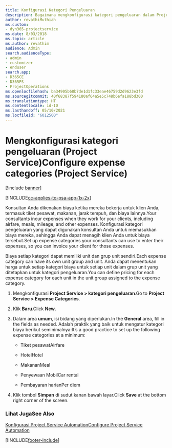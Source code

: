 ```yaml
---
title: Konfigurasi Kategori Pengeluaran
description: Bagaimana mengkonfigurasi kategori pengeluaran dalam Project Service
author: revathiMuthiah
ms.custom:
- dyn365-projectservice
ms.date: 8/03/2018
ms.topic: article
ms.author: revathim
audience: Admin
search.audienceType:
- admin
- customizer
- enduser
search.app:
- D365CE
- D365PS
- ProjectOperations
ms.openlocfilehash: ba34905b68b7de1d1fc33eae46759d2d9623e3fd
ms.sourcegitcommit: 40f68387f594180af64a5e5c748b6efa188bd300
ms.translationtype: HT
ms.contentlocale: id-ID
ms.lasthandoff: 05/10/2021
ms.locfileid: "6012500"
---
```

# <a name="configure-expense-categories-project-service"></a><span data-ttu-id="2d4bf-103">Mengkonfigurasi kategori pengeluaran (Project Service)</span><span class="sxs-lookup"><span data-stu-id="2d4bf-103">Configure expense categories (Project Service)</span></span>

[!include [banner](../includes/psa-now-project-operations.md)]

[!INCLUDE[cc-applies-to-psa-app-1x-2x](../includes/cc-applies-to-psa-app-1x-2x.md)]

<span data-ttu-id="2d4bf-104">Konsultan Anda dikenakan biaya ketika mereka bekerja untuk klien Anda, termasuk tiket pesawat, makanan, jarak tempuh, dan biaya lainnya.</span><span class="sxs-lookup"><span data-stu-id="2d4bf-104">Your consultants incur expenses when they work for your clients, including airfare, meals, mileage, and other expenses.</span></span> <span data-ttu-id="2d4bf-105">Konfigurasi kategori pengeluaran yang dapat digunakan konsultan Anda untuk memasukkan biaya mereka, sehingga Anda dapat menagih klien Anda untuk biaya tersebut.</span><span class="sxs-lookup"><span data-stu-id="2d4bf-105">Set up expense categories your consultants can use to enter their expenses, so you can invoice your client for those expenses.</span></span>  
  
<span data-ttu-id="2d4bf-106">Biaya setiap kategori dapat memiliki unit dan grup unit sendiri.</span><span class="sxs-lookup"><span data-stu-id="2d4bf-106">Each expense category can have its own unit group and unit.</span></span> <span data-ttu-id="2d4bf-107">Anda dapat menentukan harga untuk setiap kategori biaya untuk setiap unit dalam grup unit yang ditetapkan untuk kategori pengeluaran.</span><span class="sxs-lookup"><span data-stu-id="2d4bf-107">You can define pricing for each expense category for each unit in the unit group assigned to the expense category.</span></span>  
  
1.  <span data-ttu-id="2d4bf-108">Mengkonfigurasi **Project Service > kategori pengeluaran**.</span><span class="sxs-lookup"><span data-stu-id="2d4bf-108">Go to **Project Service > Expense Categories**.</span></span>  
  
2.  <span data-ttu-id="2d4bf-109">Klik **Baru**.</span><span class="sxs-lookup"><span data-stu-id="2d4bf-109">Click **New**.</span></span>  
  
3.  <span data-ttu-id="2d4bf-110">Dalam area **umum**, isi bidang yang diperlukan.</span><span class="sxs-lookup"><span data-stu-id="2d4bf-110">In the **General** area, fill in the fields as needed.</span></span> <span data-ttu-id="2d4bf-111">Adalah praktik yang baik untuk mengatur kategori biaya berikut seminimalnya:</span><span class="sxs-lookup"><span data-stu-id="2d4bf-111">It’s a good practice to set up the following expense categories at a minimum:</span></span>  
  
    -   <span data-ttu-id="2d4bf-112">Tiket pesawat</span><span class="sxs-lookup"><span data-stu-id="2d4bf-112">Airfare</span></span>  
  
    -   <span data-ttu-id="2d4bf-113">Hotel</span><span class="sxs-lookup"><span data-stu-id="2d4bf-113">Hotel</span></span>  
  
    -   <span data-ttu-id="2d4bf-114">Makanan</span><span class="sxs-lookup"><span data-stu-id="2d4bf-114">Meal</span></span>  
  
    -   <span data-ttu-id="2d4bf-115">Penyewaan Mobil</span><span class="sxs-lookup"><span data-stu-id="2d4bf-115">Car rental</span></span>  
  
    -   <span data-ttu-id="2d4bf-116">Pembayaran harian</span><span class="sxs-lookup"><span data-stu-id="2d4bf-116">Per diem</span></span>  
  
4.  <span data-ttu-id="2d4bf-117">Klik tombol **Simpan** di sudut kanan bawah layar.</span><span class="sxs-lookup"><span data-stu-id="2d4bf-117">Click **Save** at the bottom right corner of the screen.</span></span>  
  
### <a name="see-also"></a><span data-ttu-id="2d4bf-118">Lihat Juga</span><span class="sxs-lookup"><span data-stu-id="2d4bf-118">See Also</span></span>  
 [<span data-ttu-id="2d4bf-119">Konfigurasi Project Service Automation</span><span class="sxs-lookup"><span data-stu-id="2d4bf-119">Configure Project Service Automation</span></span>](../psa/configure.md)


[!INCLUDE[footer-include](../includes/footer-banner.md)]
